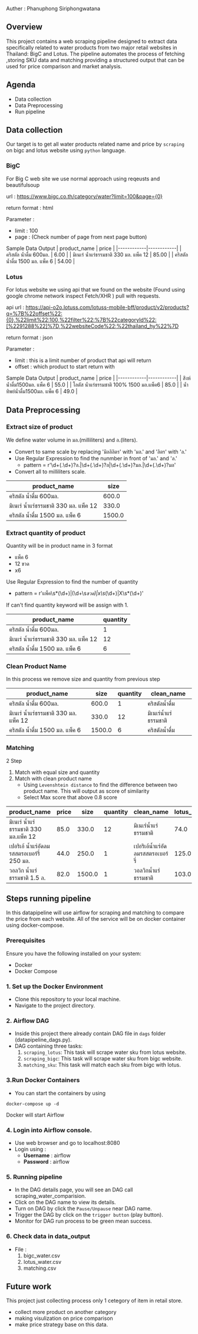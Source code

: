 Auther : Phanuphong Siriphongwatana

## Overview
This project contains a web scraping pipeline designed to extract data specifically related to water products from two major retail websites in Thailand: BigC and Lotus. The pipeline automates the process of fetching ,storing SKU data and matching providing a structured output that can be used for price comparison and market analysis.

## Agenda
- Data collection
- Data Preprocessing
- Run pipeline


## Data collection

Our target is to get all water products related name and price by `scraping` on bigc and lotus website using  `python` language.

### BigC
For Big C web site we use normal approach using reqeusts and beautifulsoup

url : https://www.bigc.co.th/category/water?limit=100&page={0}

return format : html

Parameter :
- limit : 100
- page : (Check number of page from next page button)

Sample Data Output
| product_name | price | 
|------------|------------|
| คริสตัล น้ำดื่ม 600มล. | 6.00 | 
| มิเนเร่ น้ำแร่ธรรมชาติ 330 มล. แพ็ค 12 | 85.00 | 
| คริสตัล น้ำดื่ม 1500 มล. แพ็ค 6 | 54.00 | 


### Lotus
For lotus website we using api that we found on the website (Found using google chrome network inspect Fetch/XHR ) pull with requests.

api url : https://api-o2o.lotuss.com/lotuss-mobile-bff/product/v2/products?q=%7B%22offset%22:{0},%22limit%22:100,%22filter%22:%7B%22categoryId%22:[%2291288%22]%7D,%22websiteCode%22:%22thailand_hy%22%7D

return format : json

Parameter :
- limit : this is a limit number of product that api will return 
- offset : which product to start return with

Sample Data Output
| product_name | price | 
|------------|------------|
| สิงห์น้ำดื่ม1500มล. แพ็ค 6 | 55.0 | 
| โลตัส น้ำแร่ธรรมชาติ 100% 1500 มล.แพ็ค6 | 85.0 | 
| น้ำทิพย์น้ำดื่ม1500มล. แพ็ค 6 | 49.0 | 

## Data Preprocessing
### Extract size of product

We define water volume in มล.(milliliters) and ล.(liters).

- Convert to same scale by replacing 'มิลลิลิตร' with 'มล.' and 'ลิตร' with 'ล.'
- Use Regular Expression to find the nunmber in front of 'มล.' and 'ล.'
  - pattern = r'\d+(\.\d+)?ล\.|\d+(\.\d+)?ล|\d+(\.\d+)?มล\.|\d+(\.\d+)?มล'
- Convert all to milliliters scale.

| product_name  | size|
|------------|-----------|
| คริสตัล น้ำดื่ม 600มล. | 600.0 |
| มิเนเร่ น้ำแร่ธรรมชาติ 330 มล. แพ็ค 12 | 330.0 |
| คริสตัล น้ำดื่ม 1500 มล. แพ็ค 6  | 1500.0|

### Extract quantity of product

Quantity will be in product name in 3 format
- แพ็ค 6
- 12  ขวด
- x6

Use Regular Expression to find the number of quantity
  - pattern = r'แพ็ค\s*(\d+)|(\d+\s*ขวด)|x\s*(\d+)|X\s*(\d+)'

If can't find quantity keyword will be assign with 1.

| product_name  | quantity |
|------------|-----------|
| คริสตัล น้ำดื่ม 600มล. |1 |
| มิเนเร่ น้ำแร่ธรรมชาติ 330 มล. แพ็ค 12 | 12 |
| คริสตัล น้ำดื่ม 1500 มล. แพ็ค 6 | 6|

### Clean Product Name
In this process we remove size and quantity from previous step

| product_name  |size| quantity | clean_name |
|------------|-----------|-----------|-----------|
| คริสตัล น้ำดื่ม 600มล. | 600.0 | 1 | คริสตัลน้ำดื่ม|
| มิเนเร่ น้ำแร่ธรรมชาติ 330 มล. แพ็ค 12 | 330.0 | 12 | มิเนเร่น้ำแร่ธรรมชาติ|
| คริสตัล น้ำดื่ม 1500 มล. แพ็ค 6 | 1500.0| 6| คริสตัลน้ำดื่ม|

### Matching
2 Step
1. Match with equal size and quantity
2. Match with clean product name
    - Using `Levenshtein distance` to find the difference between two product name. This will output as score of similarity
    - Select Max score that above 0.8 score
  
|product_name|	price|	size	|quantity	|clean_name	|lotus_id	|lotus_product_name	|lotus_price|	lotus_size|	lotus_quantity|
|-----------|-----------|-----------|-----------|-----------|-----------|-----------|-----------|-----------|-----------|
|มิเนเร่ น้ำแร่ธรรมชาติ 330 มล.แพ็ค 12	|85.0	|330.0	|12	|มิเนเร่น้ำแร่ธรรมชาติ	|74.0	|มิเนเร่น้ำเเร่ธรรมชาติ330มล. แพ็ค 12|	85.0	|330.0	|12.0|
|เปอริเอ้ น้ำแร่อัดลม รสสตรอเบอร์รี่ 250 มล.	|44.0	|250.0|	1|	เปอริเอ้น้ำแร่อัดลมรสสตรอเบอร์รี่|	125.0|	เปอริเอ้ น้ำแร่อัดก๊าซ สตรอเบอร์รี่ 250 มล.	|42.0	|250.0	|1.0|
|วอลวิก น้ำแร่ธรรมชาติ 1.5 ล.	|82.0	|1500.0	|1	|วอลวิกน้ำแร่ธรรมชาติ|	103.0	|วอลวิกน้ำแร่ธรรมชาติ 1500มล.|	82.0|	1500.0	|1.0|


## Steps running pipeline 

In this datapipeline will use airflow for scraping and matching to compare the price from each website. All of the service will be on docker container using docker-compose.

### Prerequisites
Ensure you have the following installed on your system:
- Docker
- Docker Compose


### 1. Set up the Docker Environment
- Clone this repository to your local machine.
- Navigate to the project directory.

### 2. Airflow DAG
- Inside this project there already contain DAG file in `dags` folder (datapipeline_dags.py).
- DAG containing three tasks:
  1. `scraping_lotus`: This task will scrape water sku from lotus website.
  2. `scraping_bigc`: This task will scrape water sku from bigc website.
  3. `matching_sku`: This task will match each sku from bigc with lotus.

### 3.Run Docker Containers
- You can start the containers by using 
```
docker-compose up -d
```
Docker will start Airflow

### 4. Login into Airflow console.
- Use web browser and go to localhost:8080 
- Login using :
    - **Username** : airflow
    - **Password** : airflow

### 5. Running pipeline
- In the DAG details page, you will see an DAG call scraping_water_comparision.
- Click on the DAG name to view its details.
- Turn on DAG by click the `Pause/Unpause` near DAG name.
- Trigger the DAG by click on the `trigger button` (play button).
- Monitor for DAG run process to be green mean success.

### 6. Check data in data_output
- File :
    1. bigc_water.csv
    2. lotus_water.csv
    3. matching.csv

## Future work
This project just collecting process only 1 cetegory of item in retail store. 
- collect more product on another category
- making visulization on price comparison
- make price strategy base on this data.
